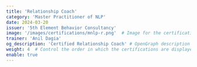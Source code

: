 ```yaml
---
title: 'Relationship Coach'
category: 'Master Practitioner of NLP'
date: 2024-03-20
issuer: '5th Element Behavior Consultancy'
image: '/images/certifications/mnlp-r.png'  # Image for the certification
trainer: 'Anil Dagia'
og_description: 'Certified Relationship Coach' # OpenGraph description for this page
weight: 4  # Control the order in which the certifications are displayed
enable: true
---
```

